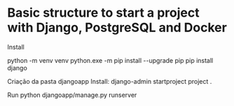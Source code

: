 # Basic structure to start a project with Django, PostgreSQL and Docker

Install

python -m venv venv
python.exe -m pip install --upgrade pip
pip install django

Criação da pasta djangoapp
Install: django-admin startproject project .

Run
python djangoapp/manage.py runserver
